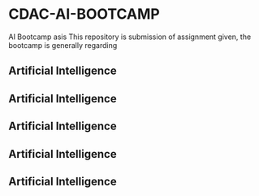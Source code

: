# CDAC-AI-BOOTCAMP
AI Bootcamp asis
This repository is submission of assignment given, the bootcamp is generally regarding 
<h2>Artificial Intelligence</h2>
<h2>Artificial Intelligence</h2>
<h2>Artificial Intelligence</h2>
<h2>Artificial Intelligence</h2>
<h2>Artificial Intelligence</h2>
